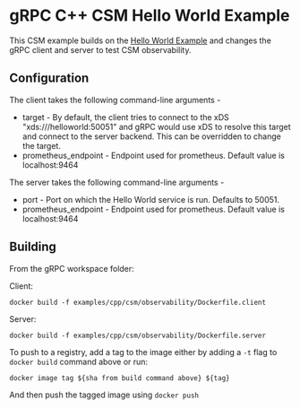 # gRPC C++ CSM Hello World Example

This CSM example builds on the [Hello World Example](https://github.com/grpc/grpc/tree/master/examples/cpp/helloworld) and changes the gRPC client and server to test CSM observability.

## Configuration

The client takes the following command-line arguments -
* target - By default, the client tries to connect to the xDS "xds:///helloworld:50051" and gRPC would use xDS to resolve this target and connect to the server backend. This can be overridden to change the target.
* prometheus_endpoint - Endpoint used for prometheus. Default value is localhost:9464


The server takes the following command-line arguments -
* port - Port on which the Hello World service is run. Defaults to 50051.
* prometheus_endpoint - Endpoint used for prometheus. Default value is localhost:9464

## Building

From the gRPC workspace folder:

Client:
```
docker build -f examples/cpp/csm/observability/Dockerfile.client
```
Server:
```
docker build -f examples/cpp/csm/observability/Dockerfile.server
```

To push to a registry, add a tag to the image either by adding a `-t` flag to `docker build` command above or run:

```
docker image tag ${sha from build command above} ${tag}
```

And then push the tagged image using `docker push`